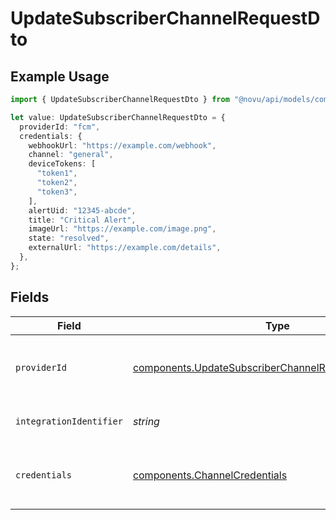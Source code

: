 # UpdateSubscriberChannelRequestDto

## Example Usage

```typescript
import { UpdateSubscriberChannelRequestDto } from "@novu/api/models/components";

let value: UpdateSubscriberChannelRequestDto = {
  providerId: "fcm",
  credentials: {
    webhookUrl: "https://example.com/webhook",
    channel: "general",
    deviceTokens: [
      "token1",
      "token2",
      "token3",
    ],
    alertUid: "12345-abcde",
    title: "Critical Alert",
    imageUrl: "https://example.com/image.png",
    state: "resolved",
    externalUrl: "https://example.com/details",
  },
};
```

## Fields

| Field                                                                                                                            | Type                                                                                                                             | Required                                                                                                                         | Description                                                                                                                      |
| -------------------------------------------------------------------------------------------------------------------------------- | -------------------------------------------------------------------------------------------------------------------------------- | -------------------------------------------------------------------------------------------------------------------------------- | -------------------------------------------------------------------------------------------------------------------------------- |
| `providerId`                                                                                                                     | [components.UpdateSubscriberChannelRequestDtoProviderId](../../models/components/updatesubscriberchannelrequestdtoproviderid.md) | :heavy_check_mark:                                                                                                               | The provider identifier for the credentials                                                                                      |
| `integrationIdentifier`                                                                                                          | *string*                                                                                                                         | :heavy_minus_sign:                                                                                                               | The integration identifier                                                                                                       |
| `credentials`                                                                                                                    | [components.ChannelCredentials](../../models/components/channelcredentials.md)                                                   | :heavy_check_mark:                                                                                                               | Credentials payload for the specified provider                                                                                   |